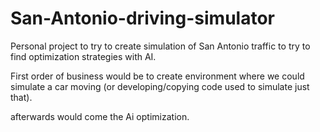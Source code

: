# San-Antonio-driving-simulator
Personal project to try to create simulation of San Antonio traffic to try to find optimization strategies with AI.

First order of business would be to create environment where we could simulate a car moving (or developing/copying code used to simulate just that).

afterwards would come the Ai optimization.
